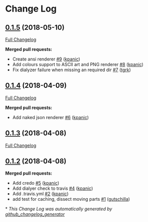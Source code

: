# Change Log

## [0.1.5](https://github.com/kpanic/forecastr/tree/0.1.5) (2018-05-10)
[Full Changelog](https://github.com/kpanic/forecastr/compare/0.1.4...0.1.5)

**Merged pull requests:**

- Create ansi renderer [\#9](https://github.com/kpanic/forecastr/pull/9) ([kpanic](https://github.com/kpanic))
- Add colours support to ASCII art and PNG renderer [\#8](https://github.com/kpanic/forecastr/pull/8) ([kpanic](https://github.com/kpanic))
- Fix dialyzer failure when missing an required dir [\#7](https://github.com/kpanic/forecastr/pull/7) ([tgrk](https://github.com/tgrk))

## [0.1.4](https://github.com/kpanic/forecastr/tree/0.1.4) (2018-04-09)
[Full Changelog](https://github.com/kpanic/forecastr/compare/0.1.3...0.1.4)

**Merged pull requests:**

- Add naked json renderer [\#6](https://github.com/kpanic/forecastr/pull/6) ([kpanic](https://github.com/kpanic))

## [0.1.3](https://github.com/kpanic/forecastr/tree/0.1.3) (2018-04-08)
[Full Changelog](https://github.com/kpanic/forecastr/compare/0.1.2...0.1.3)

## [0.1.2](https://github.com/kpanic/forecastr/tree/0.1.2) (2018-04-08)
**Merged pull requests:**

- Add credo [\#5](https://github.com/kpanic/forecastr/pull/5) ([kpanic](https://github.com/kpanic))
- Add dialyer check to travis [\#4](https://github.com/kpanic/forecastr/pull/4) ([kpanic](https://github.com/kpanic))
- Add .travis.yml [\#2](https://github.com/kpanic/forecastr/pull/2) ([kpanic](https://github.com/kpanic))
- add test for caching, dissect moving parts [\#1](https://github.com/kpanic/forecastr/pull/1) ([gutschilla](https://github.com/gutschilla))



\* *This Change Log was automatically generated by [github_changelog_generator](https://github.com/skywinder/Github-Changelog-Generator)*